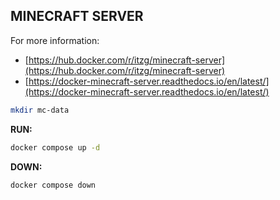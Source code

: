 ## MINECRAFT SERVER

For more information: 
- [https://hub.docker.com/r/itzg/minecraft-server](https://hub.docker.com/r/itzg/minecraft-server)
- [https://docker-minecraft-server.readthedocs.io/en/latest/](https://docker-minecraft-server.readthedocs.io/en/latest/)

```bash
mkdir mc-data
```

**RUN:**
```bash
docker compose up -d
```

**DOWN:**
```bash
docker compose down
```
